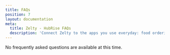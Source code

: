 ```yaml
---
title: FAQs
position: 7
layout: documentation
meta:
  title: Zelty - HubRise FAQs
  description: 'Connect Zelty to the apps you use everyday: food ordering platforms, mobile apps, ordering sites, marketing and loyalty solutions, delivery services, and more.'
---
```


No frequently asked questions are available at this time.
